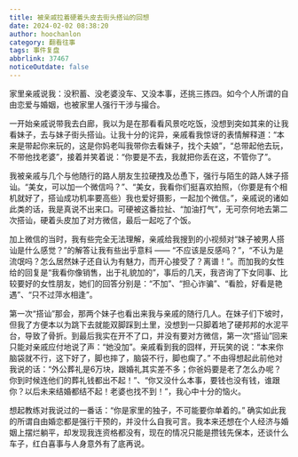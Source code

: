 ```yaml
---
title: 被亲戚拉着硬着头皮去街头搭讪的回想
date: 2024-02-02 08:38:20
author: hoochanlon
category: 翻看往事
tags: 事件复盘
abbrlink: 37467
noticeOutdate: false
---
```


家里亲戚说我：没积蓄、没老婆没车、又没本事，还挑三拣四。如今个人所谓的自由恋爱与婚姻，也被家里人强行干涉与撮合。 <!-- more -->

一开始亲戚说带我去白廊，我以为是在那看看风景吃吃饭，没想到突如其来的让我看妹子，去与妹子街头搭讪。让我十分的诧异，亲戚看我惊讶的表情解释道：“本来是带起你来玩的，这是你妈老叫我带你去看妹子，找个夫娘”，“总带起他去玩，不带他找老婆”，接着并笑着说：“你要是不去，我就把你丢在这，不管你了”。

我被亲戚与几个与他随行的路人朋友生拉硬拽及怂恿下，强行与陌生的路人妹子搭讪。“美女，可以加一个微信吗？”、“美女，我看你们挺喜欢拍照，（你要是有个相机就好了，搭讪成功机率要高些）我也爱好摄影，一起加个微信。”，亲戚说的诸如此类的话，我是真说不出来口。可硬被这番拉扯、“加油打气”，无可奈何地去第二次搭讪，硬着头皮加了对方微信，最后一起吃了个饭。

加上微信的当时，我有些完全无法理解，亲戚给我搜到的小视频对“妹子被男人搭讪是什么感觉？”的解答让我有些出乎意料 —— “不应该是反感吗？”，“不认为是流氓吗？怎么居然妹子还自认为有魅力，而开心接受了？离谱！”。而加我的女性给的回复是“我看你像销售，出于礼貌加的”，事后的几天，我咨询了下女同事、比较要好的女性朋友，她们的回答分别是：“不加”、“担心诈骗”、“看脸，好看是艳遇”、“只不过萍水相逢”。

第一次“搭讪”那会，那两个妹子也看出来我与亲戚的随行几人。在妹子们下坡时，但我了方便本以为跳下去就能双脚踩到土里，没想到一只脚着地了硬邦邦的水泥平台，导致了骨折。到最后我实在开不了口，并没有要对方微信，第一次“搭讪”回来只能对亲戚应付地说了声：“她没加”。亲戚看到我的囧样，开玩笑的说：“本来你脑袋就不行，这下好了，脚也摔了，脑袋不行，脚也瘸了。” 不由得想起此前他对我说的话：“外公葬礼是6万块，跟婚礼其实差不多；你爸妈要是老了怎么办呢？你到时候连他们的葬礼钱都出不起！”、“你又没什么本事，要钱也没有钱，谁跟你？以后未来结婚都结不起！老婆也找不到！”，我心中十分的恼火。

想起教练对我说过的一番话：“你是家里的独子，不可能要你单着的。” 确实如此我的所谓自由婚恋都是强行干预的，并没什么自我可言。我本来还想在个人经济与婚姻上摆烂躺平，却发现我连资格都没有，现在的情况只能是攒钱先保本，还谈什么车子，红白喜事与人身意外有了底再说。